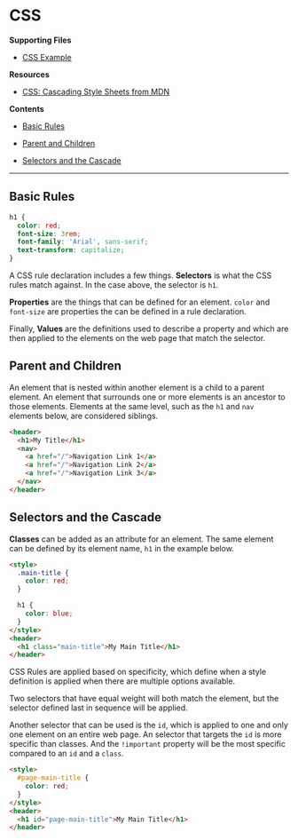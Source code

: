 # CSS

**Supporting Files**

- [CSS Example](examples/css-section.html)

**Resources**

- [CSS: Cascading Style Sheets from MDN](https://developer.mozilla.org/en-US/docs/Web/CSS)

**Contents**

- [Basic Rules](#basic-rules)

- [Parent and Children](#parent-and-children)

- [Selectors and the Cascade](#selectors-and-the-cascade)

---

## Basic Rules

```css
h1 {
  color: red;
  font-size: 3rem;
  font-family: 'Arial', sans-serif;
  text-transform: capitalize;
}
```

A CSS rule declaration includes a few things. **Selectors** is what the CSS rules match against. In the case above, the selector is `h1`.

**Properties** are the things that can be defined for an element. `color` and `font-size` are properties the can be defined in a rule declaration.

Finally, **Values** are the definitions used to describe a property and which are then applied to the elements on the web page that match the selector.

## Parent and Children

An element that is nested within another element is a child to a parent element. An element that surrounds one or more elements is an ancestor to those elements. Elements at the same level, such as the `h1` and `nav` elements below, are considered siblings.

```html
<header>
  <h1>My Title</h1>
  <nav>
    <a href="/">Navigation Link 1</a>
    <a href="/">Navigation Link 2</a>
    <a href="/">Navigation Link 3</a>
  </nav>
</header>
```

## Selectors and the Cascade

**Classes** can be added as an attribute for an element. The same element can be defined by its element name, `h1` in the example below.

```html
<style>
  .main-title {
    color: red;
  }

  h1 {
    color: blue;
  }
</style>
<header>
  <h1 class="main-title">My Main Title</h1>
</header>
```

CSS Rules are applied based on specificity, which define when a style definition is applied when there are multiple options available.

Two selectors that have equal weight will both match the element, but the selector defined last in sequence will be applied.

Another selector that can be used is the `id`, which is applied to one and only one element on an entire web page. An selector that targets the `id` is more specific than classes. And the `!important` property will be the most specific compared to an `id` and a `class`.

```html
<style>
  #page-main-title {
    color: red;
  }
</style>
<header>
  <h1 id="page-main-title">My Main Title</h1>
</header>
```
